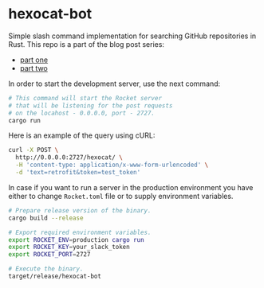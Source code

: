 # hexocat-bot
Simple slash command implementation for searching GitHub repositories in Rust. This repo is a part of the blog post series:  
 - [part one](https://abishov.com/2017/07/27/hexocat-bot-part-1.html) 
 - [part two](https://abishov.com/2017/08/08/hexocat-bot-part-2.html)

In order to start the development server, use the next command:

```bash
# This command will start the Rocket server 
# that will be listening for the post requests 
# on the locahost - 0.0.0.0, port - 2727.  
cargo run
```

Here is an example of the query using cURL: 

```bash
curl -X POST \
  http://0.0.0.0:2727/hexocat/ \
  -H 'content-type: application/x-www-form-urlencoded' \
  -d 'text=retrofit&token=test_token'
```

In case if you want to run a server in the production environment you have either to change `Rocket.toml` file or to supply environment variables.

```bash
# Prepare release version of the binary.
cargo build --release

# Export required environment variables. 
export ROCKET_ENV=production cargo run
export ROCKET_KEY=your_slack_token
export ROCKET_PORT=2727

# Execute the binary. 
target/release/hexocat-bot
```  
